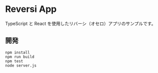 # Reversi App

TypeScript と React を使用したリバーシ（オセロ）アプリのサンプルです。

## 開発
```
npm install
npm run build
npm test
node server.js
```
